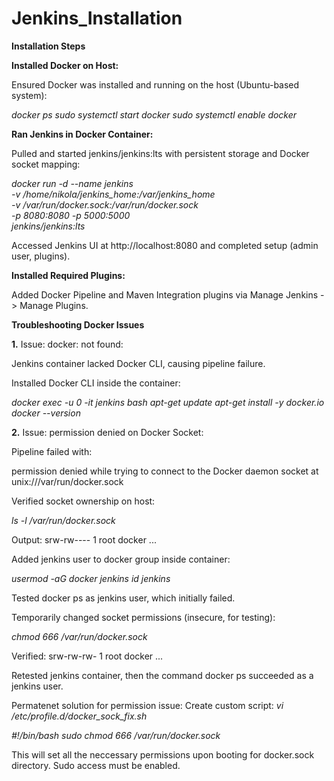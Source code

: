 # Jenkins_Installation

**Installation Steps**

**Installed Docker on Host:**

Ensured Docker was installed and running on the host (Ubuntu-based system):

_docker ps
sudo systemctl start docker
sudo systemctl enable docker_



**Ran Jenkins in Docker Container:**


Pulled and started jenkins/jenkins:lts with persistent storage and Docker socket mapping:

_docker run -d --name jenkins \
  -v /home/nikola/jenkins_home:/var/jenkins_home \
  -v /var/run/docker.sock:/var/run/docker.sock \
  -p 8080:8080 -p 5000:5000 \
  jenkins/jenkins:lts_


Accessed Jenkins UI at http://localhost:8080 and completed setup (admin user, plugins).



**Installed Required Plugins:**


Added Docker Pipeline and Maven Integration plugins via Manage Jenkins -> Manage Plugins.



**Troubleshooting Docker Issues**

**1.** Issue: docker: not found:


Jenkins container lacked Docker CLI, causing pipeline failure.

Installed Docker CLI inside the container:

_docker exec -u 0 -it jenkins bash
apt-get update
apt-get install -y docker.io
docker --version_

**2.** Issue: permission denied on Docker Socket:

Pipeline failed with:

permission denied while trying to connect to the Docker daemon socket at unix:///var/run/docker.sock

Verified socket ownership on host:

_ls -l /var/run/docker.sock_

Output: srw-rw---- 1 root docker ...


Added jenkins user to docker group inside container:

_usermod -aG docker jenkins
id jenkins_



Tested docker ps as jenkins user, which initially failed.



Temporarily changed socket permissions (insecure, for testing):

_chmod 666 /var/run/docker.sock_

Verified: srw-rw-rw- 1 root docker ...



Retested jenkins container, then the command docker ps succeeded as a jenkins user. 


Permatenet solution for permission issue: 
Create custom script: 
_vi /etc/profile.d/docker_sock_fix.sh_

_#!/bin/bash
sudo chmod 666 /var/run/docker.sock_

This will set all the neccessary permissions upon booting for docker.sock directory. 
Sudo access must be enabled. 
